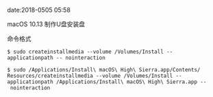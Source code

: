 date:2018-0505 05:58 

macOS 10.13 制作U盘安装盘



命令格式

```shell
$ sudo createinstallmedia --volume /Volumes/Install --
applicationpath -- nointeraction
```



```shell
$ sudo /Applications/Install\ macOS\ High\ Sierra.app/Contents/
Resources/createinstallmedia --volume /Volumes/Install --
applicationpath /Applications/Install\ macOS\ High\ Sierra.app --
 nointeraction
```

